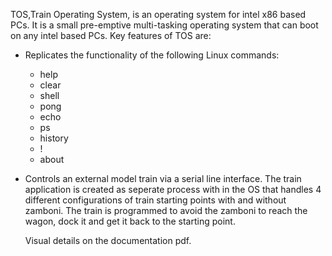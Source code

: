 TOS,Train Operating System, is an operating system for intel x86 based PCs. It is a small pre-emptive multi-tasking operating system that can boot on any intel based PCs. Key features of TOS are: 
* Replicates the functionality of the following Linux commands:
  * help
  * clear
  * shell
  * pong
  * echo 
  * ps
  * history
  * !
  * about
* Controls an external model train via a serial line interface. The train application is created as seperate process with in the OS that handles 4 different configurations of train starting points with and without zamboni. The train is programmed to avoid the zamboni to reach the wagon, dock it and get it back to the starting point. 
  
  Visual details on the documentation pdf.
